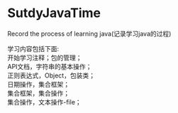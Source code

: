 # SutdyJavaTime
Record the process of learning java(记录学习java的过程)

学习内容包括下面:  
开始学习注释；包的管理；  
API文档，字符串的基本操作；  
正则表达式，Object，包装类；  
日期操作，集合框架；  
集合框架，集合操作；  
集合操作，文本操作-file；  
